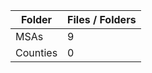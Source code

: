 | Folder   |   Files / Folders |
|----------|-------------------|
| MSAs     |                 9 |
| Counties |                 0 |